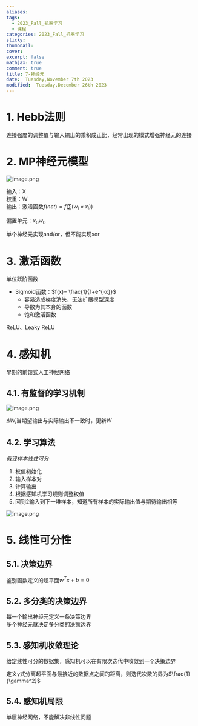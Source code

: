 ```yaml
---
aliases: 
tags:
  - 2023_Fall_机器学习
  - 课程
categories: 2023_Fall_机器学习
sticky:
thumbnail:
cover: 
excerpt: false
mathjax: true
comment: true
title: 7-神经元
date:  Tuesday,November 7th 2023
modified:  Tuesday,December 26th 2023
---
```


# 1. Hebb法则

连接强度的调整值与输入输出的乘积成正比，经常出现的模式增强神经元的连接

# 2. MP神经元模型

![image.png](https://chillcharlie-img.oss-cn-hangzhou.aliyuncs.com/image%2F2023%2F11%2F07%2Ffabc679558d840c6d0dd65a0756fd57c_20231107193143.png)

输入：X  
权重：W  
输出：激活函数$f(net)=f(\sum\limits(w_{i}\times x_{i}))$

偏置单元：$x_{0}w_{0}$

单个神经元实现and/or，但不能实现xor

# 3. 激活函数

单位跃阶函数

- Sigmoid函数：$f(x)= \frac{1}{1+e^{-x}}$
	- 容易造成梯度消失，无法扩展模型深度
	- 导数为其本身的函数
	- 饱和激活函数

ReLU、Leaky ReLU

# 4. 感知机

早期的前馈式人工神经网络

## 4.1. 有监督的学习机制

![image.png](https://chillcharlie-img.oss-cn-hangzhou.aliyuncs.com/image%2F2023%2F11%2F07%2Fcb9a30166f357c94c2cb2a420187b7d7_20231107203652.png)

$\Delta W_i$当期望输出与实际输出不一致时，更新$W$

 

## 4.2. 学习算法

*假设样本线性可分*

1. 权值初始化
2. 输入样本对
3. 计算输出
4. 根据感知机学习规则调整权值
5. 回到2输入到下一堆样本，知道所有样本的实际输出值与期待输出相等

![image.png](https://chillcharlie-img.oss-cn-hangzhou.aliyuncs.com/image%2F2023%2F11%2F07%2F80c90b89aa30cd131819bace33e28609_20231107203845.png)

# 5. 线性可分性

## 5.1. 决策边界

鉴别函数定义的超平面$w^{T}x +b = 0$

## 5.2. 多分类的决策边界

每一个输出神经元定义一条决策边界  
多个神经元就决定多分类的决策边界

## 5.3. 感知机收敛理论

给定线性可分的数据集，感知机可以在有限次迭代中收敛到一个决策边界

定义$\gamma$式分离超平面与最接近的数据点之间的距离，则迭代次数的界为$\frac{1}{\gamma^2}$

## 5.4. 感知机局限

单层神经网络，不能解决非线性问题
